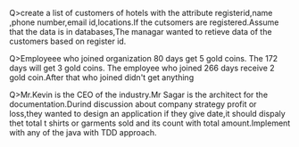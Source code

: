 Q>create a list of customers of hotels with the attribute registerid,name ,phone number,email id,locations.If the cutsomers are registered.Assume that the data is in databases,The managar  wanted to retieve data of the customers  based on register id. 

  

Q>Employeee who joined organization  80 days get 5 gold coins. The 172 days will get 3 gold coins. The employee who joined 266 days receive 2 gold coin.After that who joined didn't get anything 

 

Q>Mr.Kevin is the CEO  of the industry.Mr Sagar is the architect for the documentation.Durind discussion about  company strategy profit or loss,they wanted to design an application if they give date,it should dispaly thet total t shirts or garments sold and its count with total amount.Implement with any of the java with TDD approach. 
